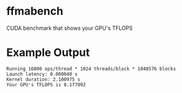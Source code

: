# ffmabench
CUDA benchmark that shows your GPU's TFLOPS

# Example Output
```
Running 16000 ops/thread * 1024 threads/block * 1048576 blocks
Launch latency: 0.000040 s
Kernel duration: 2.100975 s
Your GPU's TFLOPS is 8.177092
```
